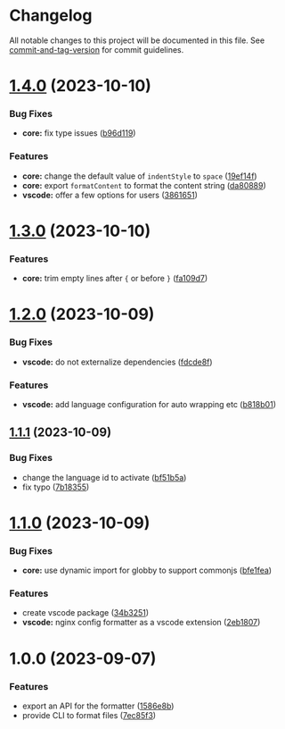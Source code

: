 # Changelog

All notable changes to this project will be documented in this file. See [commit-and-tag-version](https://github.com/absolute-version/commit-and-tag-version) for commit guidelines.

# [1.4.0](https://github.com/Clarkkkk/nginx-config-formatter/compare/v1.3.0...v1.4.0) (2023-10-10)


### Bug Fixes

* **core:** fix type issues ([b96d119](https://github.com/Clarkkkk/nginx-config-formatter/commit/b96d119bf73e102888d6177043bf92289ce8df16))


### Features

* **core:** change the default value of `indentStyle` to `space` ([19ef14f](https://github.com/Clarkkkk/nginx-config-formatter/commit/19ef14f81ba49c755a353ac56d52e18868ed05b4))
* **core:** export `formatContent` to format the content string ([da80889](https://github.com/Clarkkkk/nginx-config-formatter/commit/da8088979750f2e63bdf4155a84838beba672e96))
* **vscode:** offer a few options for users ([3861651](https://github.com/Clarkkkk/nginx-config-formatter/commit/386165199d45bd7629cd2585c209f338e58aba63))



# [1.3.0](https://github.com/Clarkkkk/nginx-config-formatter/compare/v1.2.0...v1.3.0) (2023-10-10)


### Features

* **core:** trim empty lines after `{` or before `}` ([fa109d7](https://github.com/Clarkkkk/nginx-config-formatter/commit/fa109d76922080db1461e2c92a26f40c001997a3))



# [1.2.0](https://github.com/Clarkkkk/nginx-config-formatter/compare/v1.1.1...v1.2.0) (2023-10-09)


### Bug Fixes

* **vscode:** do not externalize dependencies ([fdcde8f](https://github.com/Clarkkkk/nginx-config-formatter/commit/fdcde8fbabdfa415b66895908ee66f6b534c112f))


### Features

* **vscode:** add language configuration for auto wrapping etc ([b818b01](https://github.com/Clarkkkk/nginx-config-formatter/commit/b818b0194a9ae9206858d84676917bdb4a90b40a))



## [1.1.1](https://github.com/Clarkkkk/nginx-config-formatter/compare/v1.1.0...v1.1.1) (2023-10-09)


### Bug Fixes

* change the language id to activate ([bf51b5a](https://github.com/Clarkkkk/nginx-config-formatter/commit/bf51b5a6d48b954a67de5b51f6be504561163ca2))
* fix typo ([7b18355](https://github.com/Clarkkkk/nginx-config-formatter/commit/7b18355735ec9de2fddf372054f3de38f83cede9))



# [1.1.0](https://github.com/Clarkkkk/nginx-config-formatter/compare/v1.0.0...v1.1.0) (2023-10-09)


### Bug Fixes

* **core:** use dynamic import for globby to support commonjs ([bfe1fea](https://github.com/Clarkkkk/nginx-config-formatter/commit/bfe1feac708a2e5d88173754a33265119da43aa4))


### Features

* create vscode package ([34b3251](https://github.com/Clarkkkk/nginx-config-formatter/commit/34b3251f12e2a1df12e4b294345959734dc8a148))
* **vscode:** nginx config formatter as a vscode extension ([2eb1807](https://github.com/Clarkkkk/nginx-config-formatter/commit/2eb1807f68ffb8af99fe2df5dee7b940ac11ec15))



# 1.0.0 (2023-09-07)


### Features

* export an API for the formatter ([1586e8b](https://github.com/Clarkkkk/nginx-config-formatter/commit/1586e8bcc2b6aaa6576c180bdbf4535a1c3e4f36))
* provide CLI to format files ([7ec85f3](https://github.com/Clarkkkk/nginx-config-formatter/commit/7ec85f34a7c8f29ba7c5a920090543082ce14c36))
